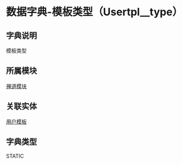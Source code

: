 # 数据字典-模板类型（Usertpl__type）
## 字典说明
模板类型

## 所属模块
[禅道模块](../module/zentao)

## 关联实体
[用户模板](../module/zentao/UserTpl)

## 字典类型
STATIC



